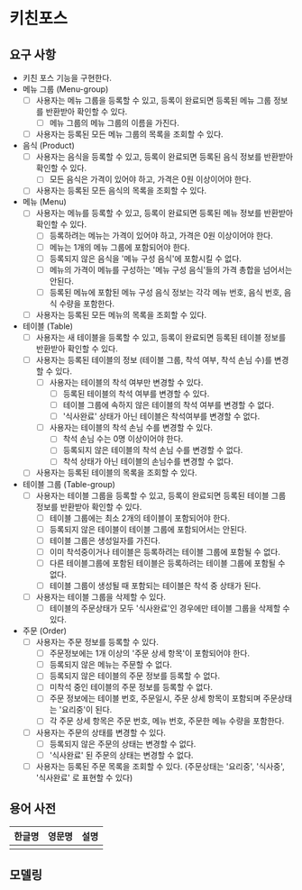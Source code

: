 # 키친포스

## 요구 사항
- 키친 포스 기능을 구현한다.
- 메뉴 그룹 (Menu-group)
    - [ ]  사용자는 메뉴 그룹을 등록할 수 있고, 등록이 완료되면 등록된 메뉴 그룹 정보를 반환받아 확인할 수 있다.
        - [ ]  메뉴 그룹의 메뉴 그룹의 이름을 가진다.
    - [ ]  사용자는 등록된 모든 메뉴 그룹의 목록을 조회할 수 있다.
- 음식 (Product)
    - [ ]  사용자는 음식을 등록할 수 있고, 등록이 완료되면 등록된 음식 정보를 반환받아 확인할 수 있다.
        - [ ]  모든 음식은 가격이 있어야 하고, 가격은 0원 이상이어야 한다.
    - [ ]  사용자는 등록된 모든 음식의 목록을 조회할 수 있다.
- 메뉴 (Menu)
    - [ ]  사용자는 메뉴를 등록할 수 있고, 등록이 완료되면 등록된 메뉴 정보를 반환받아 확인할 수 있다.
        - [ ]  등록하려는 메뉴는 가격이 있어야 하고, 가격은 0원 이상이어야 한다.
        - [ ]  메뉴는 1개의 메뉴 그룹에 포함되어야 한다.
        - [ ]  등록되지 않은 음식을 '메뉴 구성 음식'에 포함시킬 수 없다.
        - [ ]  메뉴의 가격이 메뉴를 구성하는 '메뉴 구성 음식'들의 가격 총합을 넘어서는 안된다.
        - [ ]  등록된 메뉴에 포함된 메뉴 구성 음식 정보는 각각 메뉴 번호, 음식 번호, 음식 수량을 포함한다.
    - [ ]  사용자는 등록된 모든 메뉴의 목록을 조회할 수 있다.
- 테이블 (Table)
    - [ ]  사용자는 새 테이블을 등록할 수 있고, 등록이 완료되면 등록된 테이블 정보를 반환받아 확인할 수 있다.
    - [ ]  사용자는 등록된 테이블의 정보 (테이블 그룹, 착석 여부, 착석 손님 수)를 변경할 수 있다.
        - [ ]  사용자는 테이블의 착석 여부만 변경할 수 있다.
            - [ ]  등록된 테이블의 착석 여부를 변경할 수 있다.
            - [ ]  테이블 그룹에 속하지 않은 테이블의 착석 여부를 변경할 수 없다.
            - [ ]  '식사완료' 상태가 아닌 테이블은 착석여부를 변경할 수 없다.
        - [ ]  사용자는 테이블의 착석 손님 수를 변경할 수 있다.
            - [ ]  착석 손님 수는 0명 이상이어야 한다.
            - [ ]  등록되지 않은 테이블의 착석 손님 수를 변경할 수 없다.
            - [ ]  착석 상태가 아닌 테이블의 손님수를 변경할 수 없다.
    - [ ]  사용자는 등록된 테이블의 목록을 조회할 수 있다.
- 테이블 그룹 (Table-group)
    - [ ]  사용자는 테이블 그룹을 등록할 수 있고, 등록이 완료되면 등록된 테이블 그룹 정보를 반환받아 확인할 수 있다.
        - [ ]  테이블 그룹에는 최소 2개의 테이블이 포함되어야 한다.
        - [ ]  등록되지 않은 테이블이 테이블 그룹에 포함되어서는 안된다.
        - [ ]  테이블 그룹은 생성일자를 가진다.
        - [ ]  이미 착석중이거나 테이블은 등록하려는 테이블 그룹에 포함될 수 없다.
        - [ ]  다른 테이블그룹에 포함된 테이블은 등록하려는 테이블 그룹에 포함될 수 없다.
        - [ ]  테이블 그룹이 생성될 때 포함되는 테이블은 착석 중 상태가 된다.        
    - [ ]  사용자는 테이블 그룹을 삭제할 수 있다.
        - [ ]  테이블의 주문상태가 모두 '식사완료'인 경우에만 테이블 그룹을 삭제할 수 있다.
- 주문 (Order)
    - [ ]  사용자는 주문 정보를 등록할 수 있다.
        - [ ]  주문정보에는 1개 이상의 '주문 상세 항목'이 포함되어야 한다.
        - [ ]  등록되지 않은 메뉴는 주문할 수 없다.
        - [ ]  등록되지 않은 테이블의 주문 정보를 등록할 수 없다.
        - [ ]  미착석 중인 테이블의 주문 정보를 등록할 수 없다.
        - [ ]  주문 정보에는 테이블 번호, 주문일시, 주문 상세 항목이 포함되며 주문상태는 '요리중'이 된다.
        - [ ]  각 주문 상세 항목은 주문 번호, 메뉴 번호, 주문한 메뉴 수량을 포함한다.
    - [ ]  사용자는 주문의 상태를 변경할 수 있다.
        - [ ]  등록되지 않은 주문의 상태는 변경할 수 없다.
        - [ ]  '식사완료' 된 주문의 상태는 변경할 수 없다.
    - [ ]  사용자는 등록된 주문 목록을 조회할 수 있다.
    (주문상태는 '요리중', '식사중', '식사완료' 로 표현할 수 있다)
            
## 용어 사전

| 한글명 | 영문명 | 설명 |
| --- | --- | --- |
|  |  |  |

## 모델링
